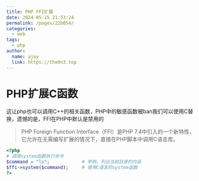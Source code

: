 ```yaml
---
title: PHP FFI扩展
date: 2024-05-15 21:53:24
permalink: /pages/22b054/
categories:
  - web
tags:
  - php
author: 
  name: ajay
  link: https://the0n3.top
---
```


# PHP扩展C函数

这让php也可以调用C++的相关函数，PHP中的敏感函数被ban我们可以使用C替换，遗憾的是，FFI在PHP中默认是禁用的

> PHP Foreign Function Interface（FFI）是PHP 7.4中引入的一个新特性，它允许在无需编写扩展的情况下，直接在PHP脚本中调用C语言库。

```php
<?php
# 调用system函数执行命令
$command = "ls";            # 举例，列出当前目录的内容
$ffi->system($command);     # 使用C语言的system函数
?>
```
